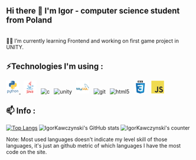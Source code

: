 <h2>Hi there 👊 I'm Igor - computer science student from Poland</h2>
<br> 🧙‍♂️ I’m currently learning Frontend and working on first game project in UNITY.</br>
<h2> ⚡Technologies I'm using :</h2>
<p align="left">
<a href=https://www.python.org/>
<img src="https://raw.githubusercontent.com/devicons/devicon/master/icons/python/python-original-wordmark.svg" alt="python" width="35" height="35" />
</a>
&nbsp
<img src="https://raw.githubusercontent.com/devicons/devicon/master/icons/java/java-original-wordmark.svg" alt="java" width="35" height="35" />
&nbsp
<img src="https://cdn-icons.flaticon.com/png/128/3665/premium/3665923.png?token=exp=1648380939~hmac=609a457a0fd5216b9c471dd8dfd18b13" alt="c" width="35" height="35" />
&nbsp
<img src="https://cdn-icons-png.flaticon.com/128/5969/5969294.png" alt="unity" width="35" height="35" />
&nbsp
<img src="https://raw.githubusercontent.com/devicons/devicon/master/icons/mysql/mysql-original-wordmark.svg" alt="mysql" width="35" height="35" />
&nbsp
<img src="https://upload.wikimedia.org/wikipedia/commons/thumb/3/3f/Git_icon.svg/1200px-Git_icon.svg.png" alt="git" width="35" height="35" />
&nbsp
<img src="https://upload.wikimedia.org/wikipedia/commons/thumb/6/61/HTML5_logo_and_wordmark.svg/2048px-HTML5_logo_and_wordmark.svg.png" alt="html5" width="35" height="35" />
&nbsp
<img src="https://raw.githubusercontent.com/devicons/devicon/master/icons/css3/css3-original-wordmark.svg" alt="css3" width="35" height="35" />
&nbsp
<img src="https://raw.githubusercontent.com/devicons/devicon/master/icons/javascript/javascript-original.svg" alt="javascript" width="35" height="35" />      
</p>
<h2> 📫 Info : </h2>
          
          
[![Top Langs](https://github-readme-stats.vercel.app/api/top-langs/?username=IgorKawczynski&theme=jolly&exclude_repo=github-readme-stats,DataVisualisation2021,Algorithms-and-Data-Structures,DataStructureProject-AllShortestPaths)](https://github.com/anuraghazra/github-readme-stats)
![IgorKawczynski's GitHub stats](https://github-readme-stats.vercel.app/api?username=IgorKawczynski&theme=jolly&show_icons=true)
![IgorKawczynski's counter](https://komarev.com/ghpvc/?username=IgorKawczynski&color=blueviolet)
<p align="left">Note: Most used languages doesn't indicate my level skill of those languages, it's just an github metric of which languages I have the most code on the site.</p>
